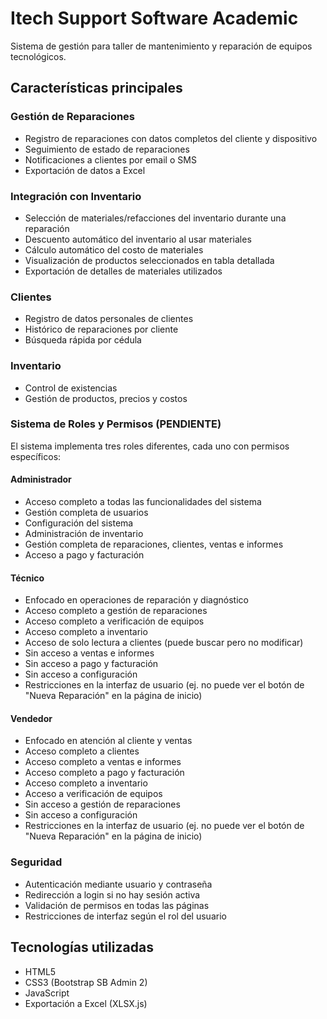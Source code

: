 # Itech Support Software Academic

Sistema de gestión para taller de mantenimiento y reparación de equipos tecnológicos.

## Características principales

### Gestión de Reparaciones
- Registro de reparaciones con datos completos del cliente y dispositivo
- Seguimiento de estado de reparaciones
- Notificaciones a clientes por email o SMS
- Exportación de datos a Excel

### Integración con Inventario
- Selección de materiales/refacciones del inventario durante una reparación
- Descuento automático del inventario al usar materiales
- Cálculo automático del costo de materiales
- Visualización de productos seleccionados en tabla detallada
- Exportación de detalles de materiales utilizados

### Clientes
- Registro de datos personales de clientes
- Histórico de reparaciones por cliente
- Búsqueda rápida por cédula

### Inventario
- Control de existencias
- Gestión de productos, precios y costos

### Sistema de Roles y Permisos (PENDIENTE)
El sistema implementa tres roles diferentes, cada uno con permisos específicos:

#### Administrador
- Acceso completo a todas las funcionalidades del sistema
- Gestión completa de usuarios
- Configuración del sistema
- Administración de inventario
- Gestión completa de reparaciones, clientes, ventas e informes
- Acceso a pago y facturación

#### Técnico
- Enfocado en operaciones de reparación y diagnóstico
- Acceso completo a gestión de reparaciones
- Acceso completo a verificación de equipos
- Acceso completo a inventario
- Acceso de solo lectura a clientes (puede buscar pero no modificar)
- Sin acceso a ventas e informes
- Sin acceso a pago y facturación
- Sin acceso a configuración
- Restricciones en la interfaz de usuario (ej. no puede ver el botón de "Nueva Reparación" en la página de inicio)

#### Vendedor
- Enfocado en atención al cliente y ventas
- Acceso completo a clientes
- Acceso completo a ventas e informes
- Acceso completo a pago y facturación
- Acceso completo a inventario
- Acceso a verificación de equipos
- Sin acceso a gestión de reparaciones
- Sin acceso a configuración
- Restricciones en la interfaz de usuario (ej. no puede ver el botón de "Nueva Reparación" en la página de inicio)

### Seguridad
- Autenticación mediante usuario y contraseña
- Redirección a login si no hay sesión activa
- Validación de permisos en todas las páginas
- Restricciones de interfaz según el rol del usuario

## Tecnologías utilizadas
- HTML5
- CSS3 (Bootstrap SB Admin 2)
- JavaScript
- Exportación a Excel (XLSX.js)
